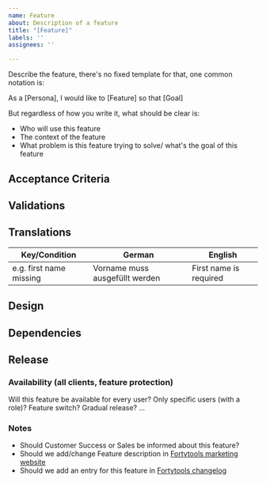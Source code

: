 ```yaml
---
name: Feature
about: Description of a feature
title: "[Feature]"
labels: ''
assignees: ''

---
```

Describe the feature, there's no fixed template for that, one common notation is:

As a [Persona], I would like to [Feature] so that [Goal]

But regardless of how you write it, what should be clear is:
- Who will use this feature
- The context of the feature
- What problem is this feature trying to solve/ what's the goal of this feature


## Acceptance Criteria

## Validations

## Translations

| Key/Condition | German | English |
| ------------- | ------ | ------- |
| e.g. first name missing | Vorname muss ausgefüllt werden | First name is required | 

## Design

## Dependencies

## Release

### Availability (all clients, feature protection)

Will this feature be available for every user? Only specific users (with a role)? Feature switch? Gradual release? ...

### Notes

- Should Customer Success or Sales be informed about this feature?
- Should we add/change Feature description in [Fortytools marketing website](https://www.fortytools.com/)
- Should we add an entry for this feature in [Fortytools changelog](https://www.fortytools.com/changelog)

